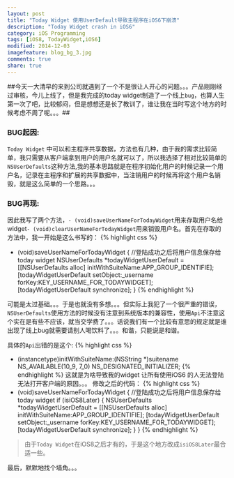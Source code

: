 ```yaml
---
layout: post
title: "Today Widget 使用UserDefault导致主程序在iOS6下崩溃"
description: "Today Widget crash in iOS6"
category: iOS Programming
tags: [iOS8, TodayWidget,iOS6]
modified: 2014-12-03
imagefeature: blog_bg_3.jpg
comments: true
share: true
---
```


##今天一大清早的来到公司就遇到了一个不是很让人开心的问题。。。产品刚刚经过审核，今儿上线了，但是我完成的today widget制造了一个线上`bug`，也算人生第一次了吧，比较郁闷，但是想想还是长了教训了，谁让我在当时写这个地方的时候考虑不周了呢。。。##

### **BUG起因**:
`Today Widget` 中可以和主程序共享数据，方法也有几种，由于我的需求比较简单，我只需要从客户端拿到用户的用户名就可以了，所以我选择了相对比较简单的`NSUserDefaults`这种方法,我的基本思路就是在程序初始化用户的时候记录一个用户名，记录在主程序和扩展的共享数据中，当注销用户的时候再将这个用户名销毁，就是这么简单的一个思路。。。

### **BUG再现**:
因此我写了两个方法，`- (void)saveUserNameForTodayWidget`用来存取用户名给widget`- (void)clearUserNameForTodayWidget`用来销毁用户名。首先在存取的方法中，我一开始是这么书写的：
{% highlight css %}
- (void)saveUserNameForTodayWidget
{
    //登陆成功之后将用户信息保存给today widget
        NSUserDefaults *todayWidgetUserDefault = [[NSUserDefaults alloc] initWithSuiteName:APP_GROUP_IDENTIFIE];
        [todayWidgetUserDefault setObject:_username forKey:KEY_USERNAME_FOR_TODAYWIDGET];
        [todayWidgetUserDefault synchronize];
}
{% endhighlight %}

可能是太过基础。。。于是也就没有多想。。。但实际上我犯了一个很严重的错误，`NSUserDefaults`使用方法的时候没有注意到系统版本的兼容性，使用`Api`不注意这个实在是有些不应该，就当交学费了。。。话说我们有一个比较有意思的规定就是谁出现了线上bug就需要请别人喝饮料了。。。和谐，只能说是和谐。

具体的`Api`出错的是这个:
{% highlight css %}
- (instancetype)initWithSuiteName:(NSString *)suitename NS_AVAILABLE(10_9, 7_0) NS_DESIGNATED_INITIALIZER; 
{% endhighlight %}
这就是为啥导致我的widget 让所有使用iOS6 的人无法登陆无法打开客户端的原因。。。
修改之后的代码：
{% highlight css %}
- (void)saveUserNameForTodayWidget
{
    //登陆成功之后将用户信息保存给today widget
    if (isiOS8Later) {
        NSUserDefaults *todayWidgetUserDefault = [[NSUserDefaults alloc] initWithSuiteName:APP_GROUP_IDENTIFIE];
        [todayWidgetUserDefault setObject:_username forKey:KEY_USERNAME_FOR_TODAYWIDGET];
        [todayWidgetUserDefault synchronize];
    }
}
{% endhighlight %}

> 由于`Today Widget`在iOS8之后才有的，于是这个地方改成`isiOS8Later`最合适一些。

最后，默默地找个墙角。。。
